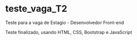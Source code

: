 # teste_vaga_T2
Teste para a vaga de Estagio - Desenvolvedor Front-end

Teste finalizado, usando HTML, CSS, Bootstrap e JavaScript
